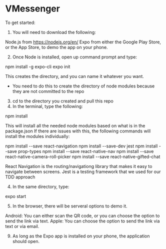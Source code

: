 # VMessenger
To get started:

1) You will need to download the following:

  Node.js from https://nodejs.org/en/
  Expo from either the Google Play Store, or the App Store, to demo the app on your phone.

2) Once Node is installed, open up command prompt and type:

  npm install -g expo-cli
  expo init <project name>
  
This creates the directory, and you can name it whatever you want.
- You need to do this to create the directory of node modules because they are not committed to the repo

3) cd to the directory you created and pull this repo
4) In the terminal, type the following:

  npm install
  
This will install all the needed node modules based on what is in the package.json
If there are issues with this, the following commands will install the modules individually:

  npm install --save react-navigation
  npm install --save-dev jest
  npm install --save prop-types
  npm install --save react-native-nav
  npm install --save react-native-camera-roll-picker
  npm install --save react-native-gifted-chat
  
React Navigation is the routing/navigationg library that makes it easy to navigate between screens.
Jest is a testing framework that we used for our TDD approach

4) In the same directory, type:

  expo start

5) In the browser, there will be serveral options to demo it.

  Android: You can either scan the QR code, or you can choose the option to send the link via text.
  Apple: You can choose the option to send the link via text or via email.

9) As long as the Expo app is installed on your phone, the application should open.


